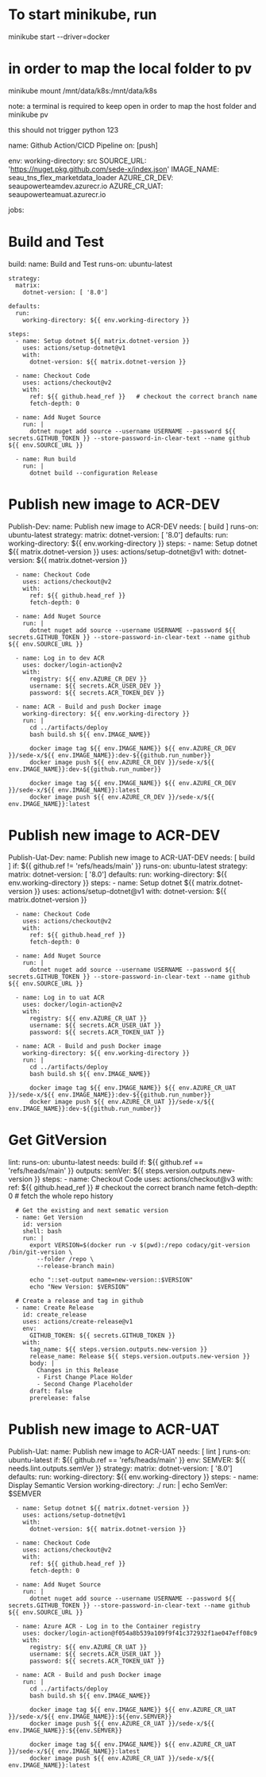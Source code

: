 # To start minikube, run
minikube start --driver=docker

# in order to map the local folder to pv
minikube mount /mnt/data/k8s:/mnt/data/k8s

note: a terminal is required to keep open in order to map the host folder and minikube pv

this should not trigger python 123


name: Github Action/CICD Pipeline
on: [push]

env:
  working-directory: src
  SOURCE_URL: 'https://nuget.pkg.github.com/sede-x/index.json'
  IMAGE_NAME: seau_tns_flex_marketdata_loader
  AZURE_CR_DEV: seaupowerteamdev.azurecr.io
  AZURE_CR_UAT: seaupowerteamuat.azurecr.io

jobs:

# Build and Test
  build:
    name: Build and Test
    runs-on: ubuntu-latest

    strategy:
      matrix:
        dotnet-version: [ '8.0']
    
    defaults:
      run:
        working-directory: ${{ env.working-directory }}

    steps:
      - name: Setup dotnet ${{ matrix.dotnet-version }}
        uses: actions/setup-dotnet@v1
        with:
          dotnet-version: ${{ matrix.dotnet-version }}

      - name: Checkout Code
        uses: actions/checkout@v2
        with:
          ref: ${{ github.head_ref }}   # checkout the correct branch name
          fetch-depth: 0   
      
      - name: Add Nuget Source
        run: |
          dotnet nuget add source --username USERNAME --password ${{ secrets.GITHUB_TOKEN }} --store-password-in-clear-text --name github ${{ env.SOURCE_URL }}

      - name: Run build
        run: |
          dotnet build --configuration Release
 
# Publish new image to ACR-DEV
  Publish-Dev:
    name: Publish new image to ACR-DEV
    needs: [ build ]
    runs-on: ubuntu-latest
    strategy:
      matrix:
        dotnet-version: [ '8.0']
    defaults:
      run:
        working-directory: ${{ env.working-directory }}
    steps:
      - name: Setup dotnet ${{ matrix.dotnet-version }}
        uses: actions/setup-dotnet@v1
        with:
          dotnet-version: ${{ matrix.dotnet-version }}

      - name: Checkout Code
        uses: actions/checkout@v2
        with:
          ref: ${{ github.head_ref }}
          fetch-depth: 0   
      
      - name: Add Nuget Source
        run: |
          dotnet nuget add source --username USERNAME --password ${{ secrets.GITHUB_TOKEN }} --store-password-in-clear-text --name github ${{ env.SOURCE_URL }}

      - name: Log in to dev ACR
        uses: docker/login-action@v2
        with:
          registry: ${{ env.AZURE_CR_DEV }}
          username: ${{ secrets.ACR_USER_DEV }}
          password: ${{ secrets.ACR_TOKEN_DEV }}

      - name: ACR - Build and push Docker image
        working-directory: ${{ env.working-directory }}
        run: |
          cd ../artifacts/deploy
          bash build.sh ${{ env.IMAGE_NAME}}
          
          docker image tag ${{ env.IMAGE_NAME}} ${{ env.AZURE_CR_DEV }}/sede-x/${{ env.IMAGE_NAME}}:dev-${{github.run_number}}
          docker image push ${{ env.AZURE_CR_DEV }}/sede-x/${{ env.IMAGE_NAME}}:dev-${{github.run_number}}

          docker image tag ${{ env.IMAGE_NAME}} ${{ env.AZURE_CR_DEV }}/sede-x/${{ env.IMAGE_NAME}}:latest
          docker image push ${{ env.AZURE_CR_DEV }}/sede-x/${{ env.IMAGE_NAME}}:latest

# Publish new image to ACR-DEV
  Publish-Uat-Dev:
    name: Publish new image to ACR-UAT-DEV
    needs: [ build ]
    if: ${{ github.ref != 'refs/heads/main' }}
    runs-on: ubuntu-latest
    strategy:
      matrix:
        dotnet-version: [ '8.0']
    defaults:
      run:
        working-directory: ${{ env.working-directory }}
    steps:
      - name: Setup dotnet ${{ matrix.dotnet-version }}
        uses: actions/setup-dotnet@v1
        with:
          dotnet-version: ${{ matrix.dotnet-version }}

      - name: Checkout Code
        uses: actions/checkout@v2
        with:
          ref: ${{ github.head_ref }}
          fetch-depth: 0   
      
      - name: Add Nuget Source
        run: |
          dotnet nuget add source --username USERNAME --password ${{ secrets.GITHUB_TOKEN }} --store-password-in-clear-text --name github ${{ env.SOURCE_URL }}

      - name: Log in to uat ACR
        uses: docker/login-action@v2
        with:
          registry: ${{ env.AZURE_CR_UAT }}
          username: ${{ secrets.ACR_USER_UAT }}
          password: ${{ secrets.ACR_TOKEN_UAT }}

      - name: ACR - Build and push Docker image
        working-directory: ${{ env.working-directory }}
        run: |
          cd ../artifacts/deploy
          bash build.sh ${{ env.IMAGE_NAME}}
          
          docker image tag ${{ env.IMAGE_NAME}} ${{ env.AZURE_CR_UAT }}/sede-x/${{ env.IMAGE_NAME}}:dev-${{github.run_number}}
          docker image push ${{ env.AZURE_CR_UAT }}/sede-x/${{ env.IMAGE_NAME}}:dev-${{github.run_number}}

# Get GitVersion
  lint:
    runs-on: ubuntu-latest
    needs: build
    if: ${{ github.ref == 'refs/heads/main' }}
    outputs:
      semVer: ${{ steps.version.outputs.new-version }}
    steps:
      - name: Checkout Code
        uses: actions/checkout@v3
        with:
          ref: ${{ github.head_ref }}   # checkout the correct branch name
          fetch-depth: 0                # fetch the whole repo history

      # Get the existing and next sematic version
      - name: Get Version
        id: version
        shell: bash
        run: |
          export VERSION=$(docker run -v $(pwd):/repo codacy/git-version /bin/git-version \
            --folder /repo \
            --release-branch main)

          echo "::set-output name=new-version::$VERSION"
          echo "New Version: $VERSION"
      
      # Create a release and tag in github
      - name: Create Release
        id: create_release
        uses: actions/create-release@v1
        env:
          GITHUB_TOKEN: ${{ secrets.GITHUB_TOKEN }} 
        with:
          tag_name: ${{ steps.version.outputs.new-version }}
          release_name: Release ${{ steps.version.outputs.new-version }}
          body: |
            Changes in this Release
            - First Change Place Holder
            - Second Change Placeholder
          draft: false
          prerelease: false

# Publish new image to ACR-UAT
  Publish-Uat:
    name: Publish new image to ACR-UAT
    needs: [ lint ]
    runs-on: ubuntu-latest
    if: ${{ github.ref == 'refs/heads/main' }}
    env:
      SEMVER: ${{ needs.lint.outputs.semVer }}
    strategy:
      matrix:
        dotnet-version: [ '8.0']
    defaults:
      run:
        working-directory: ${{ env.working-directory }}
    steps:
      - name: Display Semantic Version
        working-directory: ./
        run: |
            echo SemVer: $SEMVER

      - name: Setup dotnet ${{ matrix.dotnet-version }}
        uses: actions/setup-dotnet@v1
        with:
          dotnet-version: ${{ matrix.dotnet-version }}

      - name: Checkout Code
        uses: actions/checkout@v2
        with:
          ref: ${{ github.head_ref }} 
          fetch-depth: 0   
      
      - name: Add Nuget Source
        run: |
          dotnet nuget add source --username USERNAME --password ${{ secrets.GITHUB_TOKEN }} --store-password-in-clear-text --name github ${{ env.SOURCE_URL }}

      - name: Azure ACR - Log in to the Container registry
        uses: docker/login-action@f054a8b539a109f9f41c372932f1ae047eff08c9
        with:
          registry: ${{ env.AZURE_CR_UAT }}
          username: ${{ secrets.ACR_USER_UAT }}
          password: ${{ secrets.ACR_TOKEN_UAT }}
    
      - name: ACR - Build and push Docker image
        run: |
          cd ../artifacts/deploy
          bash build.sh ${{ env.IMAGE_NAME}}
    
          docker image tag ${{ env.IMAGE_NAME}} ${{ env.AZURE_CR_UAT }}/sede-x/${{ env.IMAGE_NAME}}:${{env.SEMVER}}
          docker image push ${{ env.AZURE_CR_UAT }}/sede-x/${{ env.IMAGE_NAME}}:${{env.SEMVER}}
    
          docker image tag ${{ env.IMAGE_NAME}} ${{ env.AZURE_CR_UAT }}/sede-x/${{ env.IMAGE_NAME}}:latest
          docker image push ${{ env.AZURE_CR_UAT }}/sede-x/${{ env.IMAGE_NAME}}:latest

